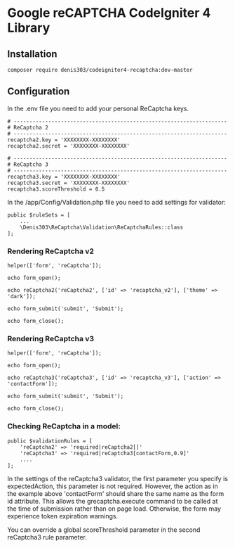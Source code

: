 Google reCAPTCHA CodeIgniter 4 Library
======================================

## Installation

```composer require denis303/codeigniter4-recaptcha:dev-master```

## Configuration

In the .env file you need to add your personal ReCaptcha keys.

```
# --------------------------------------------------------------------
# ReCaptcha 2
# --------------------------------------------------------------------
recaptcha2.key = 'XXXXXXXX-XXXXXXXX'
recaptcha2.secret = 'XXXXXXXX-XXXXXXXX'

# --------------------------------------------------------------------
# ReCaptcha 3
# --------------------------------------------------------------------
recaptcha3.key = 'XXXXXXXX-XXXXXXXX'
recaptcha3.secret = 'XXXXXXXX-XXXXXXXX'
recaptcha3.scoreThreshold = 0.5
```

In the /app/Config/Validation.php file you need to add settings for validator:

```
public $ruleSets = [
    ...
    \Denis303\ReCaptcha\Validation\ReCaptchaRules::class
];
```

### Rendering ReCaptcha v2

```
helper(['form', 'reCaptcha']);

echo form_open();

echo reCaptcha2('reCaptcha2', ['id' => 'recaptcha_v2'], ['theme' => 'dark']);

echo form_submit('submit', 'Submit');

echo form_close();
```

### Rendering ReCaptcha v3

```
helper(['form', 'reCaptcha']);

echo form_open();

echo reCaptcha3('reCaptcha3', ['id' => 'recaptcha_v3'], ['action' => 'contactForm']);

echo form_submit('submit', 'Submit');

echo form_close();
```

### Checking ReCaptcha in a model:

```
public $validationRules = [
    'reCaptcha2' => 'required|reCaptcha2[]'
    'reCaptcha3' => 'required|reCaptcha3[contactForm,0.9]'
    ....
];
```

In the settings of the reCaptcha3 validator, the first parameter you specify is
expectedAction, this parameter is not required.  However, the action as in the
example above 'contactForm' should share the same name as the form id attribute.
This allows the grecaptcha.execute command to be called at the time of submission
rather than on page load.  Otherwise, the form may experience token expiration
warnings.

You can override a global scoreThreshold parameter in the second reCaptcha3 rule
parameter.

